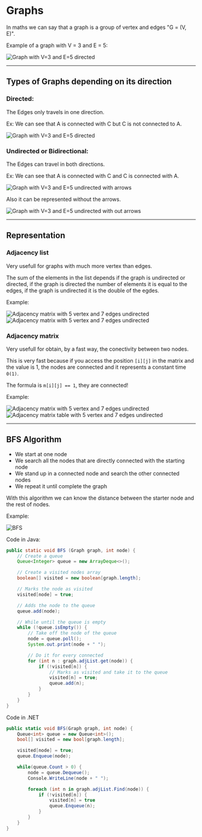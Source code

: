 # Graphs
In maths we can say that a graph is a group of vertex and edges "G = (V, E)".

Example of a graph with V = 3 and E = 5: 

![Graph with V=3 and E=5 directed](./img/Graph35Direct.png)

- - -

## Types of Graphs depending on its direction

### **Directed:**
The Edges only travels in one direction.

Ex: We can see that A is connected with C but C is not connected to A.

![Graph with V=3 and E=5 directed](./img/Graph35Direct.png)

### **Undirected or Bidirectional:**
The Edges can travel in both directions.

Ex: We can see that A is connected with C and C is connected with A.

![Graph with V=3 and E=5 undirected with arrows](./img/Graph35Undirected.png)

Also it can be represented without the arrows.

![Graph with V=3 and E=5 undirected with out arrows](./img/Graph35UndirectedWOArrows.png)

- - -

## Representation

### **Adjacency list**
Very usefull for graphs with much more vertex than edges.

The sum of the elements in the list depends if the graph is undirected or directed, if the graph is directed the number of elements it is equal to the edges, if the graph is undirected it is the double of the egdes.

Example:

![Adjacency matrix with 5 vertex and 7 edges undirected](./img/AdjMat57Und.png)
![Adjacency matrix with 5 vertex and 7 edges undirected](./img/AdjLits57UndList.png)


### **Adjacency matrix**
Very usefull for obtain, by a fast way, the conectivity between two nodes.

This is very fast because if you access the position `[i][j]` in the matrix and the value is 1, the nodes are connected and it represents a constant time `0(1)`.

The formula is `m[i][j] == 1`, they are connected!

Example:

![Adjacency matrix with 5 vertex and 7 edges undirected](./img/AdjMat57Und.png)
![Adjacency matrix table with 5 vertex and 7 edges undirected](./img/AdjMat57UndTable.png)

- - -

## **BFS** Algorithm

* We start at one node
* We search all the nodes that are directly connected with the starting node
* We stand up in a connected node and search the other connected nodes
* We repeat it until complete the graph

With this algorithm we can know the distance between the starter node and the rest of nodes.

Example:

![BFS](./img/BFS.png)

Code in Java:

``` Java
public static void BFS (Graph graph, int node) {
    // Create a queue
    Queue<Integer> queue = new ArrayDeque<>();

    // Create a visited nodes array
    boolean[] visited = new boolean[graph.length];

    // Marks the node as visited
    visited[node] = true;

    // Adds the node to the queue
    queue.add(node);

    // While until the queue is empty
    while (!queue.isEmpty()) {
        // Take off the node of the queue
        node = queue.poll();
        System.out.print(node + " ");

        // Do it for every connected
        for (int n : graph.adjList.get(node)) {
            if (!visited[n]) {
                // Marks as visited and take it to the queue
                visited[n] = true;
                queue.add(n);
            }
        }
    }
}
```

Code in .NET

``` C#
public static void BFS(Graph graph, int node) {
    Queue<int> queue = new Queue<int>();
    bool[] visited = new bool[graph.length];

    visited[node] = true;
    queue.Enqueue(node);

    while(queue.Count > 0) {
        node = queue.Dequeue();
        Console.WriteLine(node + " ");

        foreach (int n in graph.adjList.Find(node)) {
            if (!visited[n]) {
                visited[n] = true
                queue.Enqueue(n);
            }
        }
    }
}
```